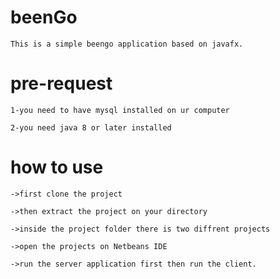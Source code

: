 # beenGo

	This is a simple beengo application based on javafx.

# pre-request

	1-you need to have mysql installed on ur computer
	
	2-you need java 8 or later installed

# how to use
	->first clone the project
	
	->then extract the project on your directory
	
	->inside the project folder there is two diffrent projects
	
	->open the projects on Netbeans IDE 
	
	->run the server application first then run the client.

